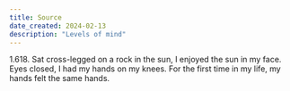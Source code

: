 ```yaml
---
title: Source
date_created: 2024-02-13
description: "Levels of mind"
---
```

1.618. Sat cross-legged on a rock in the sun, I enjoyed the sun in my face. Eyes closed, I had my hands on my knees. For the first time in my life, my hands felt the same hands.